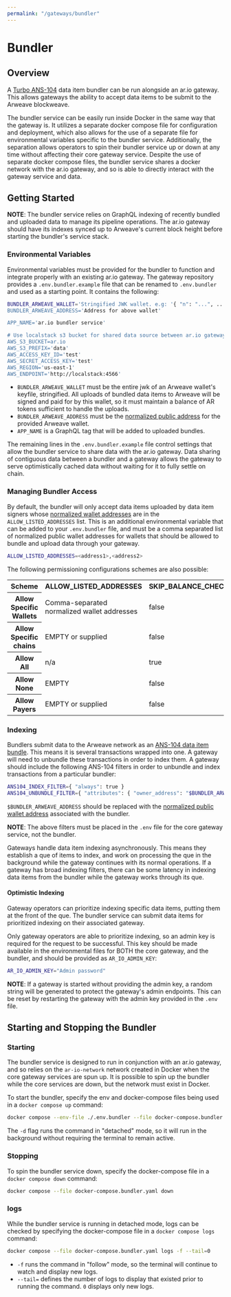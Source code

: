 ```yaml
---
permalink: "/gateways/bundler"
---
```


# Bundler

## Overview

A [Turbo ANS-104](https://github.com/ardriveapp/turbo-upload-service/) data item bundler can be run alongside an ar.io gateway. This allows gateways the ability to accept data items to be submit to the Arweave blockweave. 

The bundler service can be easily run inside Docker in the same way that the gateway is. It utilizes a separate docker compose file for configuration and deployment, which also allows for the use of a separate file for environmental variables specific to the bundler service. Additionally, the separation allows operators to spin their bundler service up or down at any time without affecting their core gateway service. Despite the use of separate docker compose files, the bundler service shares a docker network with the ar.io gateway, and so is able to directly interact with the gateway service and data.

## Getting Started

**NOTE**: The bundler service relies on GraphQL indexing of recently bundled and uploaded data to manage its pipeline operations. The ar.io gateway should have its indexes synced up to Arweave's current block height before starting the bundler's service stack.

### Environmental Variables

Environmental variables must be provided for the bundler to function and integrate properly with an existing ar.io gateway. The gateway repository provides a `.env.bundler.example` file that can be renamed to `.env.bundler` and used as a starting point. It contains the following:

```bash
BUNDLER_ARWEAVE_WALLET='Stringified JWK wallet. e.g: '{ "n": "...", ... }'
BUNDLER_ARWEAVE_ADDRESS='Address for above wallet'

APP_NAME='ar.io bundler service'

# Use localstack s3 bucket for shared data source between ar.io gateway and bundler
AWS_S3_BUCKET=ar.io
AWS_S3_PREFIX='data'
AWS_ACCESS_KEY_ID='test'
AWS_SECRET_ACCESS_KEY='test'
AWS_REGION='us-east-1'
AWS_ENDPOINT='http://localstack:4566'
```

- `BUNDLER_ARWEAVE_WALLET` must be the entire jwk of an Arweave wallet's keyfile, stringified. All uploads of bundled data items to Arweave will be signed and paid for by this wallet, so it must maintain a balance of AR tokens sufficient to handle the uploads. 
- `BUNDLER_ARWEAVE_ADDRESS` must be the [normalized public address](../../glossary.md#normalized-address) for the provided Arweave wallet.
- `APP_NAME` is a GraphQL tag that will be added to uploaded bundles.

The remaining lines in the `.env.bundler.example` file control settings that allow the bundler service to share data with the ar.io gateway. Data sharing of contiguous data between a bundler and a gateway allows the gateway to serve optimistically cached data without waiting for it to fully settle on chain.

### Managing Bundler Access

By default, the bundler will only accept data items uploaded by data item signers whose [normalized wallet addresses](../../glossary.md#normalized-address) are in the `ALLOW_LISTED_ADDRESSES` list. This is an additional environmental variable that can be added to your `.env.bundler` file, and must be a comma separated list of normalized public wallet addresses for wallets that should be allowed to bundle and upload data through your gateway.

```bash
ALLOW_LISTED_ADDRESSES=<address1>,<address2>
```

The following permissioning configurations schemes are also possible:

<div style="text-align: center">
    <table class="inline-table" id="gateway-table">
        <tr>
            <th>Scheme</th>
            <th>ALLOW_LISTED_ADDRESSES</th>
            <th>SKIP_BALANCE_CHECKS</th>
            <th>ALLOW_LISTED_SIGNATURE_TYPES</th>
            <th>PAYMENT_SERVICE_BASE_URL</th>
        </tr>
        <tr>
            <th>Allow Specific Wallets</th>
            <td>Comma-separated normalized wallet addresses</td>
            <td>false</td>
            <td>EMPTY or supplied</td>
            <td>EMPTY</td>
        </tr>
        <tr>
            <th>Allow Specific chains</th>
            <td>EMPTY or supplied</td>
            <td>false</td>
            <td>arbundles sigtype int</td>
            <td>EMPTY</td>
        </tr>
        <tr>
            <th>Allow All</th>
            <td>n/a</td>
            <td>true</td>
            <td>n/a</td>
            <td>n/a</td>
        </tr>
        <tr>
            <th>Allow None</th>
            <td>EMPTY</td>
            <td>false</td>
            <td>EMPTY</td>
            <td>EMPTY</td>
        </tr>
        <tr>
            <th>Allow Payers</th>
            <td>EMPTY or supplied</td>
            <td>false</td>
            <td>EMPTY or supplied</td>
            <td>Your payment service url</td>
        </tr>
    </table>
</div>

### Indexing

Bundlers submit data to the Arweave network as an [ANS-104 data item bundle](https://github.com/ArweaveTeam/arweave-standards/blob/master/ans/ANS-104.md). This means it is several transactions wrapped into one. A gateway will need to unbundle these transactions in order to index them. A gateway should include the following ANS-104 filters in order to unbundle and index transactions from a particular bundler:

```bash
ANS104_INDEX_FILTER={ "always": true }
ANS104_UNBUNDLE_FILTER={ "attributes": { "owner_address": "$BUNDLER_ARWEAVE_ADDRESS" } }
```

`$BUNDLER_ARWEAVE_ADDRESS` should be replaced with the [normalized public wallet address](../../glossary.md#normalized-address) associated with the bundler.

**NOTE**: The above filters must be placed in the `.env` file for the core gateway service, not the bundler.

Gateways handle data item indexing asynchronously. This means they establish a que of items to index, and work on processing the que in the background while the gateway continues with its normal operations. If a gateway has broad indexing filters, there can be some latency in indexing data items from the bundler while the gateway works through its que.

#### Optimistic Indexing

Gateway operators can prioritize indexing specific data items, putting them at the front of the que. The bundler service can submit data items for prioritized indexing on their associated gateway. 

Only gateway operators are able to prioritize indexing, so an admin key is required for the request to be successful. This key should be made available in the environmental files for BOTH the core gateway, and the bundler, and should be provided as `AR_IO_ADMIN_KEY`:

```bash
AR_IO_ADMIN_KEY="Admin password"
```

**NOTE**: If a gateway is started without providing the admin key, a random string will be generated to protect the gateway's admin endpoints. This can be reset by restarting the gateway with the admin key provided in the `.env` file.

## Starting and Stopping the Bundler

### Starting

The bundler service is designed to run in conjunction with an ar.io gateway, and so relies on the `ar-io-network` network created in Docker when the core gateway services are spun up. It is possible to spin up the bundler while the core services are down, but the network must exist in Docker.

To start the bundler, specify the env and docker-compose files being used in a `docker compose up` command:

```bash
docker compose --env-file ./.env.bundler --file docker-compose.bundler.yaml up -d
```

The `-d` flag runs the command in "detached" mode, so it will run in the background without requiring the terminal to remain active.

### Stopping

To spin the bundler service down, specify the docker-compose file in a `docker compose down` command:

```bash
docker compose --file docker-compose.bundler.yaml down
```
### logs 

While the bundler service is running in detached mode, logs can be checked by specifying the docker-compose file in a `docker compose logs` command:

```bash
docker compose --file docker-compose.bundler.yaml logs -f --tail=0
```

- `-f` runs the command in "follow" mode, so the terminal will continue to watch and display new logs.
- `--tail=` defines the number of logs to display that existed prior to running the command. `0` displays only new logs.